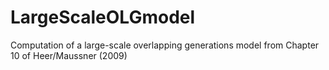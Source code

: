 # LargeScaleOLGmodel
Computation of a large-scale overlapping generations model from Chapter 10 of Heer/Maussner (2009)
